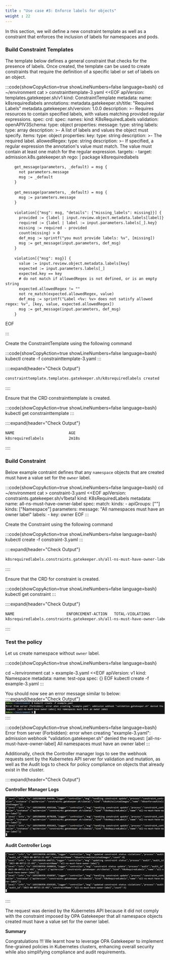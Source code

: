 ```yaml
---
title : "Use case #3: Enforce labels for objects"
weight : 22
---
```


In this section, we will define a new constraint template as well as a constraint that enforces the inclusion of labels for namespaces and pods.

### Build Constraint Templates

The template below defines a general constraint that checks for the presence of labels. Once created, the template can be used to create constraints that require the definition of a specific label or set of labels on an object.

:::code{showCopyAction=true showLineNumbers=false language=bash}
cd ~/environment
cat > constrainttemplate-3.yaml <<EOF
apiVersion: templates.gatekeeper.sh/v1
kind: ConstraintTemplate
metadata:
  name: k8srequiredlabels
  annotations:
    metadata.gatekeeper.sh/title: "Required Labels"
    metadata.gatekeeper.sh/version: 1.0.0
    description: >-
      Requires resources to contain specified labels, with values matching
      provided regular expressions.
spec:
  crd:
    spec:
      names:
        kind: K8sRequiredLabels
      validation:
        openAPIV3Schema:
          type: object
          properties:
            message:
              type: string
            labels:
              type: array
              description: >-
                A list of labels and values the object must specify.
              items:
                type: object
                properties:
                  key:
                    type: string
                    description: >-
                      The required label.
                  allowedRegex:
                    type: string
                    description: >-
                      If specified, a regular expression the annotation's value
                      must match. The value must contain at least one match for
                      the regular expression.
  targets:
    - target: admission.k8s.gatekeeper.sh
      rego: |
        package k8srequiredlabels

        get_message(parameters, _default) = msg {
          not parameters.message
          msg := _default
        }

        get_message(parameters, _default) = msg {
          msg := parameters.message
        }

        violation[{"msg": msg, "details": {"missing_labels": missing}}] {
          provided := {label | input.review.object.metadata.labels[label]}
          required := {label | label := input.parameters.labels[_].key}
          missing := required - provided
          count(missing) > 0
          def_msg := sprintf("you must provide labels: %v", [missing])
          msg := get_message(input.parameters, def_msg)
        }

        violation[{"msg": msg}] {
          value := input.review.object.metadata.labels[key]
          expected := input.parameters.labels[_]
          expected.key == key
          # do not match if allowedRegex is not defined, or is an empty string
          expected.allowedRegex != ""
          not re_match(expected.allowedRegex, value)
          def_msg := sprintf("Label <%v: %v> does not satisfy allowed regex: %v", [key, value, expected.allowedRegex])
          msg := get_message(input.parameters, def_msg)
        }

EOF

:::


Create the ConstraintTemplate using the following command

:::code{showCopyAction=true showLineNumbers=false language=bash}
kubectl create -f constrainttemplate-3.yaml
:::

::::expand{header="Check Output"}
```bash
constrainttemplate.templates.gatekeeper.sh/k8srequiredlabels created
```
::::

Ensure that the CRD constrainttemplate is created.

:::code{showCopyAction=true showLineNumbers=false language=bash}
kubectl get constrainttemplate
:::

::::expand{header="Check Output"}
```bash
NAME                        AGE
k8srequiredlabels           2m18s
```
::::

### Build Constraint

Below example contraint defines that any `namespace` objects that are created must have a value set for the `owner` label. 

:::code{showCopyAction=true showLineNumbers=false language=bash}
cd ~/environment
cat > constraint-3.yaml <<EOF
apiVersion: constraints.gatekeeper.sh/v1beta1
kind: K8sRequiredLabels
metadata:
  name: all-ns-must-have-owner-label
spec:
  match:
    kinds:
      - apiGroups: [""]
        kinds: ["Namespace"]
  parameters:
    message: "All namespaces must have an owner label"
    labels:
      - key: owner
EOF
:::

Create the Constraint using the following command

:::code{showCopyAction=true showLineNumbers=false language=bash}
kubectl create -f constraint-3.yaml
:::

::::expand{header="Check Output"}
```bash
k8srequiredlabels.constraints.gatekeeper.sh/all-ns-must-have-owner-label created
```
::::

Ensure that the CRD for constraint is created.

:::code{showCopyAction=true showLineNumbers=false language=bash}
kubectl get constraint
:::

::::expand{header="Check Output"}
```bash
NAME                       ENFORCEMENT-ACTION   TOTAL-VIOLATIONS
k8srequiredlabels.constraints.gatekeeper.sh/all-ns-must-have-owner-label
```
::::

### Test the policy

Let us create namespace without `owner` label.

:::code{showCopyAction=true showLineNumbers=false language=bash}

cd ~/environment
cat > example-3.yaml <<EOF
apiVersion: v1
kind: Namespace
metadata:
  name: test-opa
spec: {}
EOF
kubectl create -f example-3.yaml
:::

You should now see an error message similar to below:
::::expand{header="Check Output"}
![OPA](/static/images/pod-security/opa/opa-constraint3.PNG)
::::

:::code{showCopyAction=true showLineNumbers=false language=bash}
Error from server (Forbidden): error when creating "example-3.yaml": admission webhook "validation.gatekeeper.sh" denied the request: [all-ns-must-have-owner-label] All namespaces must have an owner label
:::

Additionally, check the Controller manager logs to see the webhook requests sent by the Kubernetes API server for validation and mutation, as well as the Audit logs to check for policy compliance on objects that already exist in the cluster.

::::expand{header="Check Output"}

**Controller Manager Logs**

![OPA](/static/images/pod-security/opa/controller-logs3.PNG)

**Audit Controller Logs**

![OPA](/static/images/pod-security/opa/audit-logs3.PNG)

::::

The request was denied by the Kubernetes API because it did not comply with the constraint imposed by OPA Gatekeeper that all namespace objects created must have a value set for the owner label.


**Summary**

Congratulations !!! We learnt how to leverage OPA Gatekeeper to implement fine-grained policies in Kubernetes clusters, enhancing overall security while also simplifying compliance and audit requirements.


